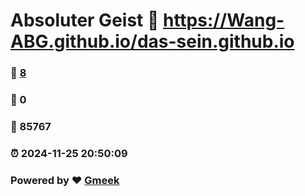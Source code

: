 # Absoluter Geist :link: https://Wang-ABG.github.io/das-sein.github.io 
### :page_facing_up: [8](https://Wang-ABG.github.io/das-sein.github.io/tag.html) 
### :speech_balloon: 0 
### :hibiscus: 85767 
### :alarm_clock: 2024-11-25 20:50:09 
### Powered by :heart: [Gmeek](https://github.com/Meekdai/Gmeek)
